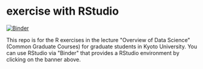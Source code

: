 # exercise with RStudio

[![Binder](https://mybinder.org/badge_logo.svg)](https://mybinder.org/v2/gh/NTNKN/R_exercise/main?urlpath=rstudio)

This repo is for the R exercises in the lecture "Overview of Data Science" (Common Graduate Courses) for graduate students in Kyoto University. You can use RStudio via "Binder" that provides a RStudio environment by clicking on the banner above.

